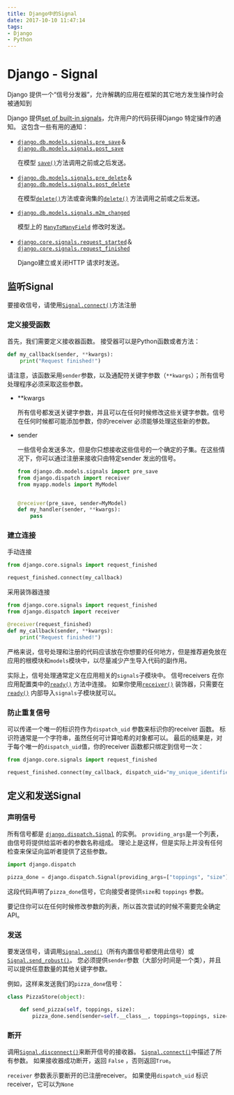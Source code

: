 ```yaml
---
title: Django中的Signal
date: 2017-10-10 11:47:14
tags: 
- Django
- Python
---
```


# Django - Signal

Django 提供一个“信号分发器”，允许解耦的应用在框架的其它地方发生操作时会被通知到

Django 提供[set of built-in signals](http://usyiyi.cn/documents/Django_111/ref/signals.html)，允许用户的代码获得Django 特定操作的通知。 这包含一些有用的通知：

- [`django.db.models.signals.pre_save`](http://usyiyi.cn/documents/Django_111/ref/signals.html#django.db.models.signals.pre_save)＆[`django.db.models.signals.post_save`](http://usyiyi.cn/documents/Django_111/ref/signals.html#django.db.models.signals.post_save)

  在模型 [`save()`](http://usyiyi.cn/documents/Django_111/ref/models/instances.html#django.db.models.Model.save)方法调用之前或之后发送。

- [`django.db.models.signals.pre_delete`](http://usyiyi.cn/documents/Django_111/ref/signals.html#django.db.models.signals.pre_delete)＆[`django.db.models.signals.post_delete`](http://usyiyi.cn/documents/Django_111/ref/signals.html#django.db.models.signals.post_delete)

  在模型[`delete()`](http://usyiyi.cn/documents/Django_111/ref/models/instances.html#django.db.models.Model.delete)方法或查询集的[`delete()`](http://usyiyi.cn/documents/Django_111/ref/models/querysets.html#django.db.models.query.QuerySet.delete) 方法调用之前或之后发送。

- [`django.db.models.signals.m2m_changed`](http://usyiyi.cn/documents/Django_111/ref/signals.html#django.db.models.signals.m2m_changed)

  模型上的 [`ManyToManyField`](http://usyiyi.cn/documents/Django_111/ref/models/fields.html#django.db.models.ManyToManyField) 修改时发送。

- [`django.core.signals.request_started`](http://usyiyi.cn/documents/Django_111/ref/signals.html#django.core.signals.request_started)＆[`django.core.signals.request_finished`](http://usyiyi.cn/documents/Django_111/ref/signals.html#django.core.signals.request_finished)

  Django建立或关闭HTTP 请求时发送。

## 监听Signal

要接收信号，请使用[`Signal.connect()`](http://usyiyi.cn/documents/Django_111/topics/signals.html#django.dispatch.Signal.connect)方法注册

### 定义接受函数

首先，我们需要定义接收器函数。 接受器可以是Python函数或者方法：

```python
def my_callback(sender, **kwargs):
    print("Request finished!")
```

请注意，该函数采用`sender`参数，以及通配符关键字参数（`**kwargs`）；所有信号处理程序必须采取这些参数。

* **kwargs 

  所有信号都发送关键字参数，并且可以在任何时候修改这些关键字参数。信号在任何时候都可能添加参数，你的receiver 必须能够处理这些新的参数。

* sender

  一些信号会发送多次，但是你只想接收这些信号的一个确定的子集。在这些情况下，你可以通过注册来接收只由特定sender 发出的信号。

  ```python
  from django.db.models.signals import pre_save
  from django.dispatch import receiver
  from myapp.models import MyModel


  @receiver(pre_save, sender=MyModel)
  def my_handler(sender, **kwargs):
      pass
  ```

### 建立连接

手动连接

```python
from django.core.signals import request_finished

request_finished.connect(my_callback)
```

采用装饰器连接

```python
from django.core.signals import request_finished
from django.dispatch import receiver

@receiver(request_finished)
def my_callback(sender, **kwargs):
    print("Request finished!")
```

严格来说，信号处理和注册的代码应该放在你想要的任何地方，但是推荐避免放在应用的根模块和`models`模块中，以尽量减少产生导入代码的副作用。

实际上，信号处理通常定义在应用相关的`signals`子模块中。 信号receivers 在你应用配置类中的[`ready()`](http://usyiyi.cn/documents/Django_111/ref/applications.html#django.apps.AppConfig.ready) 方法中连接。 如果你使用[`receiver()`](http://usyiyi.cn/documents/Django_111/topics/signals.html#django.dispatch.receiver) 装饰器，只需要在[`ready()`](http://usyiyi.cn/documents/Django_111/ref/applications.html#django.apps.AppConfig.ready) 内部导入`signals`子模块就可以。

### 防止重复信号

可以传递一个唯一的标识符作为`dispatch_uid` 参数来标识你的receiver 函数。 标识符通常是一个字符串，虽然任何可计算哈希的对象都可以。 最后的结果是，对于每个唯一的`dispatch_uid`值，你的receiver 函数都只绑定到信号一次：

```python
from django.core.signals import request_finished

request_finished.connect(my_callback, dispatch_uid="my_unique_identifier")
```

## 定义和发送Signal

### 声明信号

所有信号都是 [`django.dispatch.Signal`](http://usyiyi.cn/documents/Django_111/topics/signals.html#django.dispatch.Signal) 的实例。 `providing_args`是一个列表，由信号将提供给监听者的参数名称组成。 理论上是这样，但是实际上并没有任何检查来保证向监听者提供了这些参数。

```python
import django.dispatch

pizza_done = django.dispatch.Signal(providing_args=["toppings", "size"])
```

这段代码声明了`pizza_done`信号，它向接受者提供`size`和 `toppings` 参数。

要记住你可以在任何时候修改参数的列表，所以首次尝试的时候不需要完全确定API。

### 发送

要发送信号，请调用[`Signal.send()`](http://usyiyi.cn/documents/Django_111/topics/signals.html#django.dispatch.Signal.send)（所有内置信号都使用此信号）或[`Signal.send_robust()`](http://usyiyi.cn/documents/Django_111/topics/signals.html#django.dispatch.Signal.send_robust)。 您必须提供`sender`参数（大部分时间是一个类），并且可以提供任意数量的其他关键字参数。

例如，这样来发送我们的`pizza_done`信号：

```python
class PizzaStore(object):

    def send_pizza(self, toppings, size):
        pizza_done.send(sender=self.__class__, toppings=toppings, size=size)
```

### 断开

调用[`Signal.disconnect()`](http://usyiyi.cn/documents/Django_111/topics/signals.html#django.dispatch.Signal.disconnect)来断开信号的接收器。 [`Signal.connect()`](http://usyiyi.cn/documents/Django_111/topics/signals.html#django.dispatch.Signal.connect)中描述了所有参数。 如果接收器成功断开，返回 `False` ，否则返回`True`。

`receiver` 参数表示要断开的已注册receiver。 如果使用`dispatch_uid` 标识receiver，它可以为`None`







